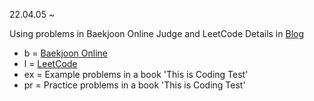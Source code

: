 22.04.05 ~

Using problems in Baekjoon Online Judge and LeetCode
Details in [Blog]('https://my-short-and-cute-code.tistory.com/')

- b = [Baekjoon Online]('https://www.acmicpc.net/')
- l = [LeetCode]('https://leetcode.com/')
- ex = Example problems in a book 'This is Coding Test'
- pr = Practice problems in a book 'This is Coding Test'